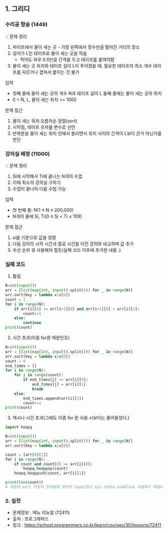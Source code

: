 ## 1. 그리디

### 수리공 항승 (1449) 
<aside>
💡 문제 정리

1. 파이프에서 물이 새는 곳 - 가장 왼쪽에서 정수만큼 떨어진 거리의 장소
2. 길이가 L인 테이프로 물이 새는 곳을 막음 
    - 적어도 좌우 0.5만큼 간격을 두고 테이프를 붙여야함
3.  물이 새는 곳 위치와 테이프 길이 L이 주어졌을 때, 필요한 테이프의 최소 개수 테이프를 자르거나 겹쳐서 붙이는 것 불가

입력

- 첫째 줄에 물이 새는 곳의 개수 N과 테이프 길이 L 둘째 줄에는 물이 새는 곳의 위치
- 0 < N, L, 물이 새는 위치 <= 1000
</aside>

문제 접근
1. 물이 새는 위치 오름차순 정렬(sort)
2. 시작점, 테이프 숫자를 변수로 선언
3. 반복문을 물이 새는 위치 안에서 돌리면서 위치 사이의 간격이 L보다 큰가 아닌가를 판단


### 강의실 배정 (11000)
<aside>
💡 문제 정리

1. Si에 시작해서 Ti에 끝나는 N개의 수업
2. 이때 최소의 강의실 구하기
3. 수업이 끝나야 다음 수업 가능

입력

- 첫 번째 줄: N(1 ≤ N ≤ 200,000)
- N개의 줄에 Si, Ti(0 ≤ Si < Ti ≤ 109)
</aside>

문제 접근
1. si를 기준으로 값을 정렬
2. 다음 강의의 시작 시간과 종료 시간을 이전 강의와 비교하며 값 추가
3. 우선 순위 큐 사용해야 할듯(실패 코드 이후에 추가한 내용..)

### 실패 코드
1. 틀림
```python
N=int(input()) 
arr = [list(map(int, input().split())) for _ in range(N)]
arr.sort(key = lambda x:x[0])
count = 1
for i in range(N):
    if arr[i][0] <= arr[i+1][0] and arr[i+1][0] < arr[i][1]:
        count+=1
    else:
        continue
print(count)
```

2. 시간 초과(이중 for문 때문인듯) 
```python
N=int(input()) 
arr = [list(map(int, input().split())) for _ in range(N)]
arr.sort(key = lambda x:x[0])
count = 0
end_times = []
for i in range(N):
    for j in range(count):
        if end_times[j] <= arr[i][0]:
            end_times[j] = arr[i][1]
            break
    else:
        end_times.append(arr[i][1])
        count+=1
print(count)
```

3. 역시나 시간 초과(그래도 이중 for 문 사용 시보다는 줄어들었다.)
```python
import heapq

N=int(input()) 
arr = [list(map(int, input().split())) for _ in range(N)]
arr.sort(key = lambda x:x[0])

count = [arr[0][1]]
for i in range(N):
    if count and count[0] <= arr[i][0]:
        heapq.heappop(count)
    heapq.heappush(count, arr[i][1])

print(len(count))
# 처음엔 sort 부분이 문제일까 했지만 input말고 sys.stdin.readline 사용하니 해결되었다..너무 프로그래머스만 풀었나봄
```

### 2. 실전

- 문제정보 : 메뉴 리뉴얼 (72411)
- 출처 : 프로그래머스
- 링크 : https://school.programmers.co.kr/learn/courses/30/lessons/72411
